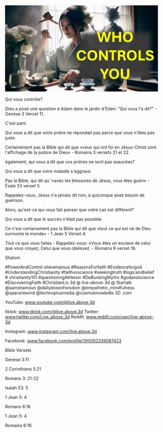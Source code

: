 ![Video cover image](../cover.jpg "cover photo")

Qui vous contrôle?

Dieu a posé une question à Adam dans le jardin d'Eden: "Qui vous l'a dit?" - Genèse 3 Verset 11.

C'est parti.

Qui vous a dit que votre prière ne répondait pas parce que vous n'êtes pas juste.

Certainement pas la Bible qui dit que «ceux qui ont foi en Jésus-Christ sont l'affichage de la justice de Dieu» - Romains 3 versets 21 et 22.

également, qui vous a dit que vos prières ne sont pas exaucées?

Qui vous a dit que votre maladie s'aggrave.

Pas la Bible, qui dit qu '«avec les blessures de Jésus, vous êtes guéri» - Ésaïe 53 verset 5.

Rappelez-vous, Jésus n'a jamais dit non, à quiconque avait besoin de guérison.

Alors, qu'est-ce qui vous fait penser que votre cas est différent?

Qui vous a dit que le succès n'était pas possible.

Ce n'est certainement pas la Bible qui dit que «tout ce qui est né de Dieu surmonte le monde» - 1 Jean 5 Verset 4.

Tout ce que vous faites - Rappelez-vous: «Vous êtes un esclave de celui que vous croyez; Celui que vous obéissez. - Romains 6 verset 16.

Shalom.


#PowerAndControl elieveinjesus #ReasonsForfaith #Evidenceforgod #UnderstandingChristianity #faithvsscience #seekingtruth #logicandbelief # christianity101 #questioningAtHeism #DeBunkingMyths #godandscience #DiscoveringFaith #ChristianLiv 3d @ live-above-3d @ Startalk @samshamoun @dailydoseofwisdom @empathetic_mindfulness @spacerewind @technoplusmedia @cosmoknowledle 3D .com

YouTube: www.youtube.com/@live.above.3d

tiktok: www.tiktok.com/@live.above.3d
Twitter: www.twitter.com/Live_above_3d   Reddit: www.reddit.com/user/live-above-3d

Instagram: www.instagram.com/live.above.3d

Facebook: www.facebook.com/profile/100092339087423

Bible Versets

Genèse 3:11

2 Corinthiens 5:21

Romans 3: 21-22

Isaiah 53: 5


1 Jean 5: 4

Romans 6:16

1 Jean 5: 4

Romains 6:16




